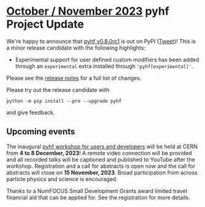 # [October / November 2023][newsletter] pyhf Project Update

We're happy to announce that [pyhf v0.8.0rc1](https://github.com/scikit-hep/pyhf/releases/tag/0.8.0rc1) is out on PyPI ([Tweet](https://twitter.com/pyhf_/status/XXXXXXXXX))!
This is a minor release candidate with the following highlights:

* Experimental support for user defined custom modifiers has been added through an `experimental` extra installed through `'pyhf[experimental]'`.

Please see the [release notes](https://github.com/scikit-hep/pyhf/releases/tag/0.8.0rc1) for a full list of changes.

Please try out the release candidate with

```
python -m pip install --pre --upgrade pyhf
```

and give feedback.

## Upcoming events

The inaugural [pyhf workshop for users and developers](https://indico.cern.ch/event/1294577/) will be held at CERN from **4 to 8 December, 2023**!
A remote video connection will be provided and all recorded talks will be captioned and published to YouTube after the workshop.
Registration and a call for abstracts is open now and the call for abstracts will close on **15 November, 2023**.
Broad participation from across particle physics and science is encouraged.

Thanks to a NumFOCUS Small Development Grants award limited travel financial aid that can be applied for.
See the registration for more details.


[newsletter]: https://numfocus.salsalabs.org/numfocus__newsletter_oct2023

